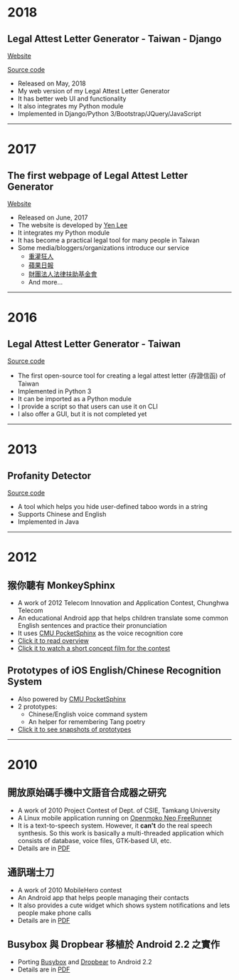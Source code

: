 # 2018 #
## Legal Attest Letter Generator - Taiwan - Django ##
[Website](https://lalg-pro.herokuapp.com/)

[Source code](https://github.com/csterryliu/Legal-Attest-Letter-Generator-TW-Django)
- Released on May, 2018
- My web version of my Legal Attest Letter Generator
- It has better web UI and functionality
- It also integrates my Python module
- Implemented in Django/Python 3/Bootstrap/JQuery/JavaScript

----
# 2017 #
## The first webpage of Legal Attest Letter Generator ##
[Website](https://lalg.herokuapp.com)
- Released on June, 2017
- The website is developed by [Yen Lee](https://github.com/lyenliang)
- It integrates my Python module
- It has become a practical legal tool for many people in Taiwan 
- Some media/bloggers/organizations introduce our service
	- [重灌狂人](https://briian.com/47786/)
  - [蘋果日報](https://tw.appledaily.com/new/realtime/20170626/1148235/)
  - [財團法人法律扶助基金會](https://www.facebook.com/legalaidtw/photos/a.10155867281295491.1073741865.73126400490/10155867282875491/?type=3&theater)
  - And more...

----
# 2016 #
## Legal Attest Letter Generator - Taiwan ##
[Source code](https://github.com/csterryliu/Legal-Attest-Letter-Generator-TW)
- The first open-source tool for creating a legal attest letter (存證信函) of Taiwan
- Implemented in Python 3
- It can be imported as a Python module
- I provide a script so that users can use it on CLI
- I also offer a GUI, but it is not completed yet


----
# 2013 #
## Profanity Detector ##
[Source code](https://github.com/csterryliu/profanity_detector)
- A tool which helps you hide user-defined taboo words in a string
- Supports Chinese and English
- Implemented in Java

----
# 2012 #
## 猴你聽有 MonkeySphinx ##
- A work of 2012 Telecom Innovation and Application Contest, Chunghwa Telecom
- An educational Android app that helps children translate some common English sentences and practice their pronunciation
- It uses [CMU PocketSphinx](https://github.com/cmusphinx/pocketsphinx) as the voice recognition core
- [Click it to read overview](https://drive.google.com/open?id=0B8acgSky4xHzNUgtQjFTbkhEazg)
- [Click it to watch a short concept film for the contest](http://www.dailymotion.com/video/k1s6zLMD79FlUm3gLeh)

## Prototypes of iOS English/Chinese Recognition System ##
- Also powered by [CMU PocketSphinx](https://github.com/cmusphinx/pocketsphinx)
- 2 prototypes: 
    - Chinese/English voice command system
    - An helper for remembering Tang poetry
- [Click it to see snapshots of prototypes](https://drive.google.com/open?id=0B8acgSky4xHzNXJHeFN0Y3gxbzg)

----
# 2010 #
## 開放原始碼手機中文語音合成器之研究 ##
- A work of 2010 Project Contest of Dept. of CSIE, Tamkang University
- A Linux mobile application running on [Openmoko Neo FreeRunner](https://en.wikipedia.org/wiki/Neo_FreeRunner?oldformat=true)
- It is a text-to-speech system. However, it **can't** do the real speech synthesis. So this work is basically a multi-threaded application which consists of database, voice files, GTK-based UI, etc.
- Details are in [PDF](https://drive.google.com/open?id=0B8acgSky4xHzYVJFN2szci1RN0k)

## 通訊瑞士刀 ##
- A work of 2010 MobileHero contest
- An Android app that helps people managing their contacts
- It also provides a cute widget which shows system notifications and lets people make phone calls
- Details are in [PDF](https://drive.google.com/open?id=0B8acgSky4xHzOHFNV0x1ejduMkE)

## Busybox 與 Dropbear 移植於 Android 2.2 之實作 ##
- Porting [Busybox](https://www.busybox.net/) and [Dropbear](https://matt.ucc.asn.au/dropbear/dropbear.html) to Android 2.2
- Details are in [PDF](https://drive.google.com/open?id=0B8acgSky4xHzQ2ptbEprd0NWR3c)